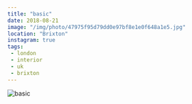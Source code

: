 ```yaml
---
title: "basic"
date: 2018-08-21
image: "/img/photo/47975f95d79dd0e97bf8e1e0f648a1e5.jpg"
location: "Brixton"
instagram: true
tags:
 - london
 - interior
 - uk
 - brixton
---
```


![basic](/img/photo/47975f95d79dd0e97bf8e1e0f648a1e5.jpg)
